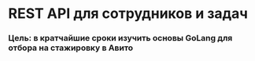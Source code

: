 # REST API для сотрудников и задач
### Цель: в кратчайшие сроки изучить основы GoLang для отбора на стажировку в Авито
